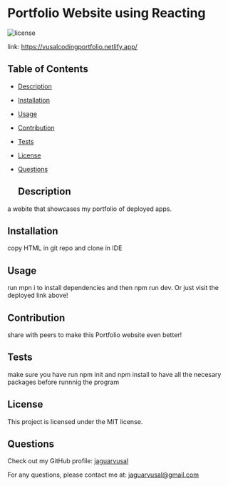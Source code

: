 # Portfolio Website using Reacting

  ![license](https://img.shields.io/badge/license-MIT-blue.svg)

  link: https://vusalcodingportfolio.netlify.app/

  ## Table of Contents

- [Description](#description)
- [Installation](#installation)
- [Usage](#usage)
- [Contribution](#contribution)
- [Tests](#tests)
- [License](#license)
- [Questions](#questions)

  ## Description

a webite that showcases my portfolio of deployed apps.

  ## Installation

  copy HTML in git repo and clone in IDE

  ## Usage

 run mpn i to install dependencies and then npm run dev. Or just visit the deployed link above!

  ## Contribution

  share with peers to make this Portfolio website even better!

  ## Tests

  make sure you have run npm init and npm install to have all the necesary packages before runnnig the program

  ## License

  This project is licensed under the MIT license.

  ## Questions

  Check out my GitHub profile: [jaguarvusal](https://github.com/jaguarvusal)

  For any questions, please contact me at: [jaguarvusal@gmail.com](mailto:#{data.email})
